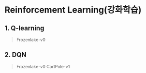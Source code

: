 # Reinforcement Learning(강화학습)

## 1. Q-learning
> Frozenlake-v0

## 2. DQN
> Frozenlake-v0
> CartPole-v1
